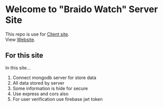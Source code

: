# Welcome to "Braido Watch" Server Site

This repo is use for [Client site](https://github.com/programming-hero-web-course-4/niche-website-client-side-FaiusNahin).\
View [Website](https://niche-website-client.web.app/).

## For this site

In this site...
1. Connect mongodb server for store data
2. All data stored by server
3. Some information is hide for secure
4. Use express and cors also
5. For user verification use firebase jwt token
